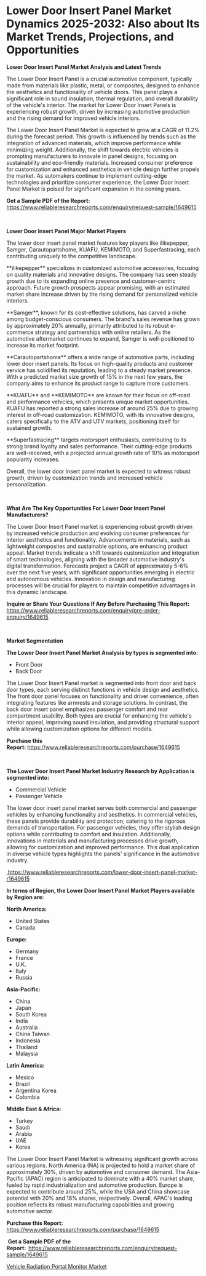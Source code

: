 <p><h1>Lower Door Insert Panel Market Dynamics 2025-2032: Also about Its Market Trends, Projections, and Opportunities</h1></p><p><strong>Lower Door Insert Panel Market Analysis and Latest Trends</strong></p>
<p><p>The Lower Door Insert Panel is a crucial automotive component, typically made from materials like plastic, metal, or composites, designed to enhance the aesthetics and functionality of vehicle doors. This panel plays a significant role in sound insulation, thermal regulation, and overall durability of the vehicle's interior. The market for Lower Door Insert Panels is experiencing robust growth, driven by increasing automotive production and the rising demand for improved vehicle interiors.</p><p>The Lower Door Insert Panel Market is expected to grow at a CAGR of 11.2% during the forecast period. This growth is influenced by trends such as the integration of advanced materials, which improve performance while minimizing weight. Additionally, the shift towards electric vehicles is prompting manufacturers to innovate in panel designs, focusing on sustainability and eco-friendly materials. Increased consumer preference for customization and enhanced aesthetics in vehicle design further propels the market. As automakers continue to implement cutting-edge technologies and prioritize consumer experience, the Lower Door Insert Panel Market is poised for significant expansion in the coming years.</p></p>
<p><strong>Get a Sample PDF of the Report:&nbsp;</strong> <a href="https://www.reliableresearchreports.com/enquiry/request-sample/1649615?utm_campaign=3084&utm_medium=2&utm_source=Github&utm_content=ia&utm_term=26032025&utm_id=lower-door-insert-panel">https://www.reliableresearchreports.com/enquiry/request-sample/1649615</a></p>
<p>&nbsp;</p>
<p><strong>Lower Door Insert Panel Major Market Players</strong></p>
<p><p>The lower door insert panel market features key players like ilikepepper, Samger, Carautopartshome, KUAFU, KEMIMOTO, and Superfastracing, each contributing uniquely to the competitive landscape.</p><p>**ilikepepper** specializes in customized automotive accessories, focusing on quality materials and innovative designs. The company has seen steady growth due to its expanding online presence and customer-centric approach. Future growth prospects appear promising, with an estimated market share increase driven by the rising demand for personalized vehicle interiors.</p><p>**Samger**, known for its cost-effective solutions, has carved a niche among budget-conscious consumers. The brand's sales revenue has grown by approximately 20% annually, primarily attributed to its robust e-commerce strategy and partnerships with online retailers. As the automotive aftermarket continues to expand, Samger is well-positioned to increase its market footprint.</p><p>**Carautopartshome** offers a wide range of automotive parts, including lower door insert panels. Its focus on high-quality products and customer service has solidified its reputation, leading to a steady market presence. With a predicted market size growth of 15% in the next few years, the company aims to enhance its product range to capture more customers.</p><p>**KUAFU** and **KEMIMOTO** are known for their focus on off-road and performance vehicles, which presents unique market opportunities. KUAFU has reported a strong sales increase of around 25% due to growing interest in off-road customization. KEMIMOTO, with its innovative designs, caters specifically to the ATV and UTV markets, positioning itself for sustained growth.</p><p>**Superfastracing** targets motorsport enthusiasts, contributing to its strong brand loyalty and sales performance. Their cutting-edge products are well-received, with a projected annual growth rate of 10% as motorsport popularity increases.</p><p>Overall, the lower door insert panel market is expected to witness robust growth, driven by customization trends and increased vehicle personalization.</p></p>
<p>&nbsp;</p>
<p><strong>What Are The Key Opportunities For Lower Door Insert Panel Manufacturers?</strong></p>
<p><p>The Lower Door Insert Panel market is experiencing robust growth driven by increased vehicle production and evolving consumer preferences for interior aesthetics and functionality. Advancements in materials, such as lightweight composites and sustainable options, are enhancing product appeal. Market trends indicate a shift towards customization and integration of smart technologies, aligning with the broader automotive industry's digital transformation. Forecasts project a CAGR of approximately 5-6% over the next five years, with significant opportunities emerging in electric and autonomous vehicles. Innovation in design and manufacturing processes will be crucial for players to maintain competitive advantages in this dynamic landscape.</p></p>
<p><strong>Inquire or Share Your Questions If Any Before Purchasing This Report:</strong> <a href="https://www.reliableresearchreports.com/enquiry/pre-order-enquiry/1649615?utm_campaign=3084&utm_medium=2&utm_source=Github&utm_content=ia&utm_term=26032025&utm_id=lower-door-insert-panel">https://www.reliableresearchreports.com/enquiry/pre-order-enquiry/1649615</a></p>
<p>&nbsp;</p>
<p><strong>Market Segmentation</strong></p>
<p><strong>The Lower Door Insert Panel Market Analysis by types is segmented into:</strong></p>
<p><ul><li>Front Door</li><li>Back Door</li></ul></p>
<p><p>The Lower Door Insert Panel market is segmented into front door and back door types, each serving distinct functions in vehicle design and aesthetics. The front door panel focuses on functionality and driver convenience, often integrating features like armrests and storage solutions. In contrast, the back door insert panel emphasizes passenger comfort and rear compartment usability. Both types are crucial for enhancing the vehicle's interior appeal, improving sound insulation, and providing structural support while allowing customization options for different models.</p></p>
<p><strong>Purchase this Report:&nbsp;</strong><a href="https://www.reliableresearchreports.com/purchase/1649615?utm_campaign=3084&utm_medium=2&utm_source=Github&utm_content=ia&utm_term=26032025&utm_id=lower-door-insert-panel">https://www.reliableresearchreports.com/purchase/1649615</a></p>
<p>&nbsp;</p>
<p><strong>The Lower Door Insert Panel Market Industry Research by Application is segmented into:</strong></p>
<p><ul><li>Commercial Vehicle</li><li>Passenger Vehicle</li></ul></p>
<p><p>The lower door insert panel market serves both commercial and passenger vehicles by enhancing functionality and aesthetics. In commercial vehicles, these panels provide durability and protection, catering to the rigorous demands of transportation. For passenger vehicles, they offer stylish design options while contributing to comfort and insulation. Additionally, innovations in materials and manufacturing processes drive growth, allowing for customization and improved performance. This dual application in diverse vehicle types highlights the panels' significance in the automotive industry.</p></p>
<p><a href="https://www.reliableresearchreports.com/lower-door-insert-panel-market-r1649615?utm_campaign=3084&utm_medium=2&utm_source=Github&utm_content=ia&utm_term=26032025&utm_id=lower-door-insert-panel">&nbsp;https://www.reliableresearchreports.com/lower-door-insert-panel-market-r1649615</a></p>
<p><strong>In terms of Region, the Lower Door Insert Panel Market Players available by Region are:</strong></p>
<p>
    <p> <strong> North America: </strong>
        <ul>
            <li>United States</li>
            <li>Canada</li>
        </ul>
        </p> 
    <p> <strong> Europe: </strong>
        <ul>
            <li>Germany</li>
            <li>France</li>
            <li>U.K.</li>
            <li>Italy</li>
            <li>Russia</li>
        </ul>
        </p> 
    <p> <strong> Asia-Pacific: </strong>
        <ul>
            <li>China</li>
            <li>Japan</li>
            <li>South Korea</li>
            <li>India</li>
            <li>Australia</li>
            <li>China Taiwan</li>
            <li>Indonesia</li>
            <li>Thailand</li>
            <li>Malaysia</li>
        </ul>
        </p> 
    <p> <strong> Latin America: </strong>
        <ul>
            <li>Mexico</li>
            <li>Brazil</li>
            <li>Argentina Korea</li>
            <li>Colombia</li>
        </ul>
        </p> 
    <p> <strong> Middle East & Africa: </strong>
        <ul>
            <li>Turkey</li>
            <li>Saudi</li>
            <li>Arabia</li>
            <li>UAE</li>
            <li>Korea</li>
        </ul>
    </p>
    </p>
<p><p>The Lower Door Insert Panel Market is witnessing significant growth across various regions. North America (NA) is projected to hold a market share of approximately 30%, driven by automotive and consumer demand. The Asia-Pacific (APAC) region is anticipated to dominate with a 40% market share, fueled by rapid industrialization and automotive production. Europe is expected to contribute around 25%, while the USA and China showcase potential with 20% and 18% shares, respectively. Overall, APAC's leading position reflects its robust manufacturing capabilities and growing automotive sector.</p></p>
<p><strong>Purchase this Report: </strong><a href="https://www.reliableresearchreports.com/purchase/1649615?utm_campaign=3084&utm_medium=2&utm_source=Github&utm_content=ia&utm_term=26032025&utm_id=lower-door-insert-panel">https://www.reliableresearchreports.com/purchase/1649615</a></p>
<p>&nbsp;<strong>Get a Sample PDF of the Report:&nbsp;&nbsp;</strong><a href="https://www.reliableresearchreports.com/enquiry/request-sample/1649615?utm_campaign=3084&utm_medium=2&utm_source=Github&utm_content=ia&utm_term=26032025&utm_id=lower-door-insert-panel">https://www.reliableresearchreports.com/enquiry/request-sample/1649615</a></p>
<p><strong></strong></p>
<p><p><a href="https://github.com/voigttyagi/Market-Research-Report-List-1/blob/main/vehicle-radiation-portal-monitor-market.md?utm_campaign=3084&utm_medium=2&utm_source=Github&utm_content=ia&utm_term=26032025&utm_id=lower-door-insert-panel">Vehicle Radiation Portal Monitor Market</a></p></p>